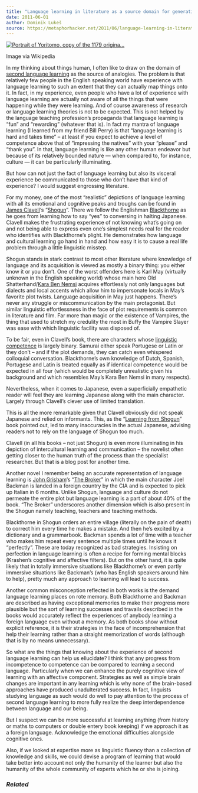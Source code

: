 ```yaml
---
title: "Language learning in literature as a source domain for generative metaphors about anything"
date: 2011-06-01
author: Dominik Lukeš
source: https://metaphorhacker.net/2011/06/language-learning-in-literature-as-a-source-domain-for-generative-metaphors-about-anything
---
```


[![Portrait of Yoritomo, copy of the 1179 origina...](http://upload.wikimedia.org/wikipedia/commons/thumb/7/76/Minamoto_no_Yoritomo.jpg/300px-Minamoto_no_Yoritomo.jpg "Portrait of Yoritomo, copy of the 1179 origina...")](http://commons.wikipedia.org/wiki/File:Minamoto_no_Yoritomo.jpg)

Image via Wikipedia

In my thinking about things human, I often like to draw on the domain of [second language learning](http://en.wikipedia.org/wiki/Second_language_acquisition "Second language acquisition") as the source of analogies. The problem is that relatively few people in the English speaking world have experience with language learning to such an extent that they can actually map things onto it. In fact, in my experience, even people who have a lot of experience with language learning are actually not aware of all the things that were happening while they were learning. And of course awareness of research or language learning theories is not to be expected. This is not helped by the language teaching profession’s propaganda that language learning is “fun” and “rewarding” (whatever that is). In fact my mantra of language learning (I learned from my friend Bill Perry) is that “language learning is hard and takes time” – at least if you expect to achieve a level of competence above that of “impressing the natives” with your “please” and “thank you”. In that, language learning is like any other human endeavor but because of its relatively bounded nature — when compared to, for instance, culture — it can be particularly illuminating.

But how can not just the fact of language learning but also its visceral experience be communicated to those who don’t have that kind of experience? I would suggest engrossing literature.

For my money, one of the most “realistic” depictions of language learning with all its emotional and cognitive peaks and troughs can be found in [James Clavell](http://en.wikipedia.org/wiki/James_Clavell "James Clavell")‘s “[Shogun](http://www.amazon.com/Shogun-James-Clavell/dp/0440178002%3FSubscriptionId%3D0G81C5DAZ03ZR9WH9X82%26tag%3Dzemanta-20%26linkCode%3Dxm2%26camp%3D2025%26creative%3D165953%26creativeASIN%3D0440178002 "Shogun")“. There we follow the Englishman [Blackthorne](http://en.wikipedia.org/wiki/Blackthorne "Blackthorne") as he goes from learning how to say “yes” to conversing in halting Japanese. Clavell makes the frustrating experience of not knowing what’s going on and not being able to express even one’s simplest needs real for the reader who identifies with Blackthorne’s plight. He demonstrates how language and cultural learning go hand in hand and how easy it is to cause a real life problem through a little linguistic misstep.

Shogun stands in stark contrast to most other literature where knowledge of language and its acquisition is viewed as mostly a binary thing: you either know it or you don’t. One of the worst offenders here is Karl May (virtually unknown in the English speaking world) whose main hero Old Shatterhand/[Kara Ben Nemsi](http://en.wikipedia.org/wiki/Kara_Ben_Nemsi "Kara Ben Nemsi") acquires effortlessly not only languages but dialects and local accents which allow him to impersonate locals in May’s favorite plot twists. Language acquisition in May just happens. There’s never any struggle or miscommunication by the main protagonist. But similar linguistic effortlessness in the face of plot requirements is common in literature and film. Far more than magic or the existence of Vampires, the thing that used to stretch my credulity the most in Buffy the Vampire Slayer was ease with which linguistic facility was disposed of.

To be fair, even in Clavell’s book, there are characters whose [linguistic competence](http://en.wikipedia.org/wiki/Linguistic_competence "Linguistic competence") is largely binary. Samurai either speak Portugese or Latin or they don’t – and if the plot demands, they can catch even whispered colloquial conversation. Blackthorne’s own knowledge of Dutch, Spanish, Portugese and Latin is treated equally as if identical competence would be expected in all four (which would be completely unrealistic given his background and which resembles May’s Kara Ben Nemsi in many respects).

Nevertheless, when it comes to Japanese, even a superficially empathetic reader will feel they are learning Japanese along with the main character. Largely through Clavell’s clever use of limited translation.

This is all the more remarkable given that Clavell obviously did not speak Japanese and relied on informants. This, as the “[Learning from Shogun](http://www.columbia.edu/~hds2/learning/Learning_from_shogun_txt.pdf "PDF Link")” book pointed out, led to many inaccuracies in the actual Japanese, advising readers not to rely on the language of Shogun too much.

Clavell (in all his books – not just Shogun) is even more illuminating in his depiction of intercultural learning and communication – the novelist often getting closer to the human truth of the process than the specialist researcher. But that is a blog post for another time.

Another novel I remember being an accurate representation of language learning is [John Grisham](http://en.wikipedia.org/wiki/John_Grisham "John Grisham")‘s “[The Broker](http://www.amazon.com/Broker-John-Grisham/dp/0739316478%3FSubscriptionId%3D0G81C5DAZ03ZR9WH9X82%26tag%3Dzemanta-20%26linkCode%3Dxm2%26camp%3D2025%26creative%3D165953%26creativeASIN%3D0739316478 "The Broker (John Grisham)")” in which the main character Joel Backman is landed in a foreign country by the CIA and is expected to pick up Italian in 6 months. Unlike Shogun, language and culture do not permeate the entire plot but language learning is a part of about 40% of the book. “The Broker” underscores another dimension which is also present in the Shogun namely teaching, teachers and teaching methods.

Blackthorne in Shogun orders an entire village (literally on the pain of death) to correct him every time he makes a mistake. And then he’s excited by a dictionary and a grammarbook. Backman spends a lot of time with a teacher who makes him repeat every sentence multiple times until he knows it “perfectly”. These are today recognized as bad strategies. Insisting on perfection in language learning is often a recipe for forming mental blocks (Krashen’s cognitive and affective filters). But on the other hand, it is quite likely that in totally immersive situations like Blackthorne’s or even partly immersive situations like Backman’s (who has English speakers around him to help), pretty much any approach to learning will lead to success.

Another common misconception reflected in both works is the demand language learning places on rote memory. Both Blackthorne and Backman are described as having exceptional memories to make their progress more plausible but the sort of learning successes and travails described in the books would accurately reflect the experiences of anybody learning a foreign language even without a memory. As both books show without explicit reference, it is their strategies in the face of incomprehension that help their learning rather than a straight memorization of words (although that is by no means unnecessary).

So what are the things that knowing about the experience of second language learning can help us ellucidate? I think that any progress from incompetence to competence can be compared to learning a second language. Particularly when we can enhance the purely cognitive view of learning with an affective component. Strategies as well as simple brain changes are important in any learning which is why none of the brain-based approaches have produced unadulterated success. In fact, linguists studying language as such would do well to pay attention to the process of second language learning to more fully realize the deep interdependence between language and our being.

But I suspect we can be more successful at learning anything (from history or maths to computers or double entery book keeping) if we approach it as a foreign language. Acknowledge the emotional difficulties alongside cognitive ones.

Also, if we looked at expertise more as linguistic fluency than a collection of knowledge and skills, we could devise a program of learning that would take better into account not only the humanity of the learner but also the humanity of the whole community of experts which he or she is joining.

### *Related*